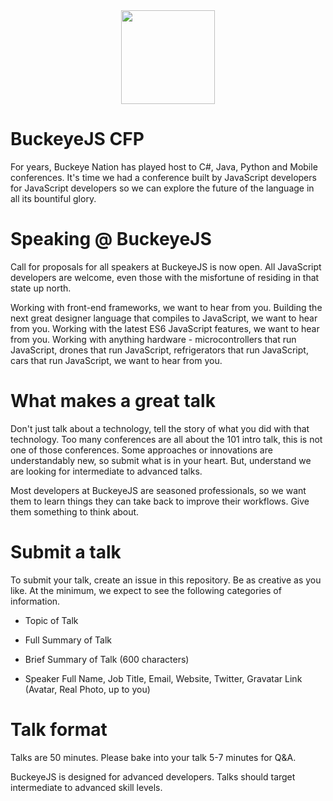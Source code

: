 <div style="text-align:center"><img src="http://i.imgur.com/gjyUyEt.png" width=150/></div>

# BuckeyeJS CFP

For years, Buckeye Nation has played host to C#, Java, Python and Mobile conferences. It's time we had a conference built by JavaScript developers for JavaScript developers so we can explore the future of the language in all its bountiful glory.


# Speaking @ BuckeyeJS

Call for proposals for all speakers at BuckeyeJS is now open. All JavaScript developers are welcome, even those with the misfortune of residing in that state up north. 

Working with front-end frameworks, we want to hear from you. Building the next great designer language that compiles to JavaScript, we want to hear from you. Working with the latest ES6 JavaScript features, we want to hear from you. Working with anything hardware - microcontrollers that run JavaScript, drones that run JavaScript, refrigerators that run JavaScript, cars that run JavaScript, we want to hear from you.


# What makes a great talk

Don't just talk about a technology, tell the story of what you did with that technology. Too many conferences are all about the 101 intro talk, this is not one of those conferences. Some approaches or innovations are understandably new, so submit what is in your heart. But, understand we are looking for intermediate to advanced talks. 

Most developers at BuckeyeJS are seasoned professionals, so we want them to learn things they can take back to improve their workflows. Give them something to think about.


# Submit a talk

To submit your talk, create an issue in this repository. Be as creative as you like. At the minimum, we expect to see the following categories of information.

- Topic of Talk

- Full Summary of Talk

- Brief Summary of Talk (600 characters)

- Speaker Full Name, Job Title, Email, Website, Twitter, Gravatar Link (Avatar, Real Photo, up to you)


# Talk format

Talks are 50 minutes. Please bake into your talk 5-7 minutes for Q&A.

BuckeyeJS is designed for advanced developers. Talks should target intermediate to advanced skill levels.


